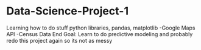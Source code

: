 # Data-Science-Project-1
Learning how to do stuff python libraries, pandas, matplotlib
-Google Maps API
-Census Data
End Goal: Learn to do predictive modeling and probably redo this project again so its not as messy
